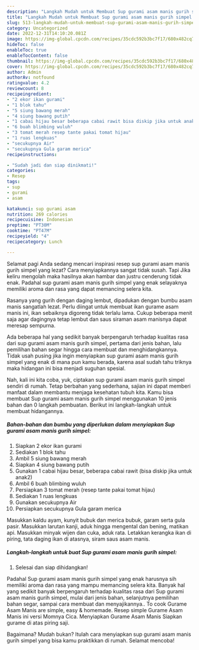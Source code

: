 ```yaml
---
description: "Langkah Mudah untuk Membuat Sup gurami asam manis gurih simpel Anti Gagal"
title: "Langkah Mudah untuk Membuat Sup gurami asam manis gurih simpel Anti Gagal"
slug: 513-langkah-mudah-untuk-membuat-sup-gurami-asam-manis-gurih-simpel-anti-gagal
category: Uncategorized
date: 2022-12-31T14:10:20.081Z
image: https://img-global.cpcdn.com/recipes/35cdc592b3bc7f17/680x482cq70/sup-gurami-asam-manis-gurih-simpel-foto-resep-utama.jpg
hideToc: false
enableToc: true
enableTocContent: false
thumbnail: https://img-global.cpcdn.com/recipes/35cdc592b3bc7f17/680x482cq70/sup-gurami-asam-manis-gurih-simpel-foto-resep-utama.jpg
cover: https://img-global.cpcdn.com/recipes/35cdc592b3bc7f17/680x482cq70/sup-gurami-asam-manis-gurih-simpel-foto-resep-utama.jpg
author: Admin
authorAv: notfound
ratingvalue: 4.2
reviewcount: 8
recipeingredient:
- "2 ekor ikan gurami"
- "1 blok tahu"
- "5 siung bawang merah"
- "4 siung bawang putih"
- "1 cabai hijau besar beberapa cabai rawit bisa diskip jika untuk anak2"
- "6 buah blimbing wuluh"
- "3 tomat merah resep tante pakai tomat hijau"
- "1 ruas lengkuas"
- "secukupnya Air"
- "secukupnya Gula garam merica"
recipeinstructions:

- "Sudah jadi dan siap dinikmati!"
categories:
- Resep
tags:
- sup
- gurami
- asam

katakunci: sup gurami asam 
nutrition: 269 calories
recipecuisine: Indonesian
preptime: "PT30M"
cooktime: "PT47M"
recipeyield: "4"
recipecategory: Lunch

---
```



Selamat pagi Anda sedang mencari inspirasi resep sup gurami asam manis gurih simpel yang lezat? Cara menyiapkannya sangat tidak susah. Tapi Jika keliru mengolah maka hasilnya akan hambar dan justru cenderung tidak enak. Padahal sup gurami asam manis gurih simpel yang enak selayaknya memiliki aroma dan rasa yang dapat memancing selera kita.


Rasanya yang gurih dengan daging lembut, dipadukan dengan bumbu asam manis sangatlah lezat. Perlu diingat untuk membuat ikan gurame asam manis ini, ikan sebaiknya digoreng tidak terlalu lama. Cukup beberapa menit saja agar dagingnya tetap lembut dan saus siraman asam manisnya dapat meresap sempurna.

Ada beberapa hal yang sedikit banyak berpengaruh terhadap kualitas rasa dari sup gurami asam manis gurih simpel, pertama dari jenis bahan, lalu pemilihan bahan segar hingga cara membuat dan menghidangkannya. Tidak usah pusing jika ingin menyiapkan sup gurami asam manis gurih simpel yang enak di mana pun kamu berada, karena asal sudah tahu triknya maka hidangan ini bisa menjadi suguhan spesial.


Nah, kali ini kita coba, yuk, ciptakan sup gurami asam manis gurih simpel sendiri di rumah. Tetap berbahan yang sederhana, sajian ini dapat memberi manfaat dalam membantu menjaga kesehatan tubuh kita. Kamu bisa membuat Sup gurami asam manis gurih simpel menggunakan 10 jenis bahan dan 0 langkah pembuatan. Berikut ini langkah-langkah untuk membuat hidangannya.

<!--inarticleads1-->

##### Bahan-bahan dan bumbu yang diperlukan dalam menyiapkan Sup gurami asam manis gurih simpel:

1. Siapkan 2 ekor ikan gurami
1. Sediakan 1 blok tahu
1. Ambil 5 siung bawang merah
1. Siapkan 4 siung bawang putih
1. Gunakan 1 cabai hijau besar, beberapa cabai rawit (bisa diskip jika untuk anak2)
1. Ambil 6 buah blimbing wuluh
1. Persiapkan 3 tomat merah (resep tante pakai tomat hijau)
1. Sediakan 1 ruas lengkuas
1. Gunakan secukupnya Air
1. Persiapkan secukupnya Gula garam merica


Masukkan kaldu ayam, kunyit bubuk dan merica bubuk, garam serta gula pasir. Masukkan larutan kanji, aduk hingga mengental dan bening, matikan api. Masukkan minyak wijen dan cuka, aduk rata. Letakkan kerangka ikan di piring, tata daging ikan di atasnya, siram saus asam manis. 

<!--inarticleads2-->

##### Langkah-langkah untuk buat Sup gurami asam manis gurih simpel:


1. Selesai dan siap dihidangkan!

Padahal Sup gurami asam manis gurih simpel yang enak harusnya sih memiliki aroma dan rasa yang mampu memancing selera kita. Banyak hal yang sedikit banyak berpengaruh terhadap kualitas rasa dari Sup gurami asam manis gurih simpel, mulai dari jenis bahan, selanjutnya pemilihan bahan segar, sampai cara membuat dan menyajikannya.. To cook Gurame Asam Manis are simple, easy &amp; homemade. Resep simple Gurame Asam Manis ini versi Momnya Cica. Menyiapkan Gurame Asam Manis Siapkan gurame di atas piring saji. 

Bagaimana? Mudah bukan? Itulah cara menyiapkan sup gurami asam manis gurih simpel yang bisa kamu praktikkan di rumah. Selamat mencoba!
